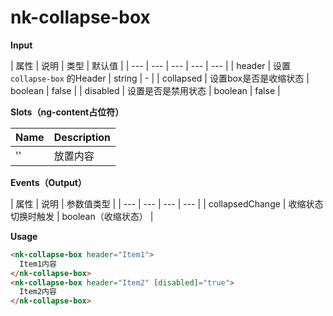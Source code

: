 # nk-collapse-box

**Input**

| 属性 | 说明 |  类型 | 默认值 |
| --- | --- | --- | --- | --- |
| header | 设置 `collapse-box` 的Header | string | - |
| collapsed | 设置box是否是收缩状态 | boolean | false |
| disabled | 设置是否是禁用状态 | boolean | false |
 
**Slots（ng-content占位符）**

| Name | Description |
| --- | --- |
| '' | 放置内容 |

**Events（Output）**

| 属性 | 说明 | 参数值类型 |
| --- | --- | --- | --- |
| collapsedChange | 收缩状态切换时触发 | boolean（收缩状态） |

**Usage**

```html
<nk-collapse-box header="Item1">
  Item1内容
</nk-collapse-box>
<nk-collapse-box header="Item2" [disabled]="true">
  Item2内容
</nk-collapse-box>
```
